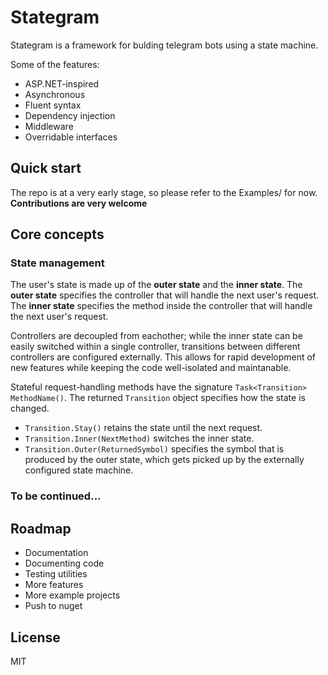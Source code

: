 # Stategram


Stategram is a framework for bulding telegram bots using a state machine. 

Some of the features:
  - ASP.NET-inspired
  - Asynchronous
  - Fluent syntax
  - Dependency injection
  - Middleware
  - Overridable interfaces

## Quick start

The repo is at a very early stage, so please refer to the Examples/ for now.
**Contributions are very welcome**

## Core concepts

### State management
The user's state is made up of the **outer state** and the **inner state**.
The **outer state** specifies the controller that will handle the next user's request.
The **inner state** specifies the method inside the controller that will handle the next user's request.

Controllers are decoupled from eachother; while the inner state can be easily switched within a single controller, transitions between different controllers are configured externally. This allows for rapid development of new features while keeping the code well-isolated and maintanable. 

Stateful request-handling methods have the signature `Task<Transition> MethodName()`. The returned `Transition` object specifies how the state is changed. 
  - `Transition.Stay()` retains the state until the next request.
  - `Transition.Inner(NextMethod)` switches the inner state.
  - `Transition.Outer(ReturnedSymbol)` specifies the symbol that is produced by the outer state, which gets picked up by the externally configured state machine.

### To be continued...


## Roadmap

 - Documentation
 - Documenting code
 - Testing utilities
 - More features
 - More example projects
 - Push to nuget

## License
MIT